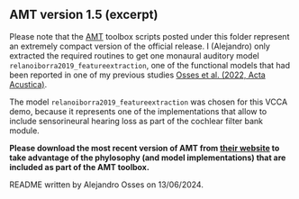 ## AMT version 1.5 (excerpt)

Please note that the [AMT](https://www.amtoolbox.org/) toolbox scripts posted under this folder represent an extremely compact version of the official release. I (Alejandro) only extracted the required routines to get one monaural auditory model ``relanoiborra2019_featureextraction``, one of the functional models that had been reported in one of my previous studies [Osses et al. (2022, Acta Acustica)](https://acta-acustica.edpsciences.org/articles/aacus/full_html/2022/01/aacus210060/aacus210060.html).

The model ``relanoiborra2019_featureextraction`` was chosen for this VCCA demo, because it represents one of the implementations that allow to include sensorineural hearing loss as part of the cochlear filter bank module.

**Please download the most recent version of AMT from [their website](https://www.amtoolbox.org/) to take advantage of the phylosophy (and model implementations) that are included as part of the AMT toolbox.**

README written by Alejandro Osses on 13/06/2024.
